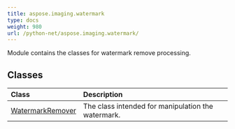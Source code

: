```yaml
---
title: aspose.imaging.watermark
type: docs
weight: 980
url: /python-net/aspose.imaging.watermark/
---
```



Module contains the classes for watermark remove processing.

## **Classes**
| **Class** | **Description** |
| :- | :- |
| [WatermarkRemover](/imaging/python-net/aspose.imaging.watermark/watermarkremover/) | The class intended for manipulation the watermark. |
